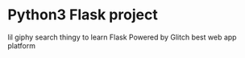 # Python3 Flask project
lil giphy search thingy to learn Flask
Powered by Glitch best web app platform
